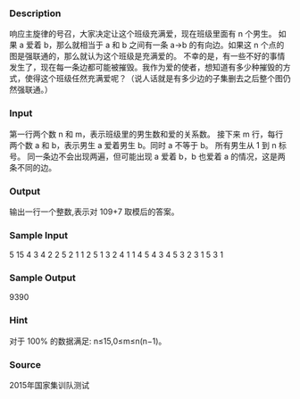
### Description
响应主旋律的号召，大家决定让这个班级充满爱，现在班级里面有 n 个男生。
如果 a 爱着 b，那么就相当于 a 和 b 之间有一条 a→b 的有向边。如果这 n 个点的图是强联通的，那么就认为这个班级是充满爱的。
不幸的是，有一些不好的事情发生了，现在每一条边都可能被摧毁。我作为爱的使者，想知道有多少种摧毁的方式，使得这个班级任然充满爱呢？（说人话就是有多少边的子集删去之后整个图仍然强联通。）

### Input
第一行两个数 n 和 m，表示班级里的男生数和爱的关系数。
接下来 m 行，每行两个数 a 和 b，表示男生 a 爱着男生 b。同时 a 不等于 b。
所有男生从 1 到 n 标号。
同一条边不会出现两遍，但可能出现 a 爱着 b，b 也爱着 a 的情况，这是两条不同的边。


### Output
输出一行一个整数,表示对 109+7 取模后的答案。


### Sample Input
5 15
4 3
4 2
2 5
2 1
1 2
5 1
3 2
4 1
1 4
5 4
3 4
5 3
2 3
1 5
3 1
### Sample Output
9390
### Hint
对于 100% 的数据满足: n≤15,0≤m≤n(n−1)。

### Source
2015年国家集训队测试